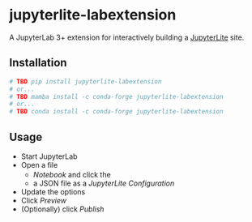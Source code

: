# jupyterlite-labextension

A JupyterLab 3+ extension for interactively building a [JupyterLite][docs] site.

## Installation

```bash
# TBD pip install jupyterlite-labextension
# or...
# TBD mamba install -c conda-forge jupyterlite-labextension
# or...
# TBD conda install -c conda-forge jupyterlite-labextension
```

## Usage

- Start JupyterLab
- Open a file
  - _Notebook_ and click the
    <img src="https://raw.githubusercontent.com/jtpio/jupyterlite/main/docs/_static/icon.svg" width="16"/>
  - a JSON file as a _JupyterLite Configuration_
- Update the options
- Click _Preview_
- (Optionally) click _Publish_

[docs]: https://jupyterlite.rtfd.io
